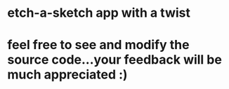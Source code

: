 # etch-a-sketch app with a twist
# feel free to see and modify the source code...your feedback will be much appreciated :)

